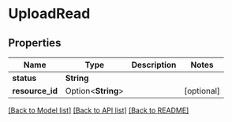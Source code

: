 # UploadRead

## Properties

Name | Type | Description | Notes
------------ | ------------- | ------------- | -------------
**status** | **String** |  | 
**resource_id** | Option<**String**> |  | [optional]

[[Back to Model list]](../README.md#documentation-for-models) [[Back to API list]](../README.md#documentation-for-api-endpoints) [[Back to README]](../README.md)


